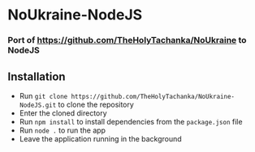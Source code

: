 # NoUkraine-NodeJS
### Port of https://github.com/TheHolyTachanka/NoUkraine to NodeJS
## Installation
- Run `git clone https://github.com/TheHolyTachanka/NoUkraine-NodeJS.git` to clone the repository 
- Enter the cloned directory
- Run `npm install` to install dependencies from the `package.json` file
- Run `node .` to run the app
- Leave the application running in the background
